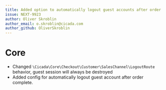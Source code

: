 ```yaml
---
title: Added option to automatically logout guest accounts after order
issue: NEXT-9923
author: Oliver Skroblin
author_email: o.skroblin@cicada.com 
author_github: OliverSkroblin
---
```

# Core
* Changed `\Cicada\Core\Checkout\Customer\SalesChannel\LogoutRoute` behavior, guest session will always be destroyed
* Added config for automatically logout guest account after order complete.
